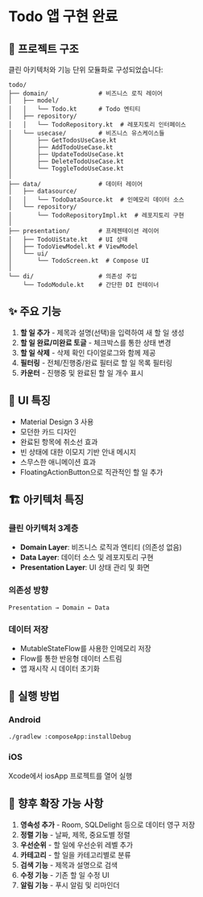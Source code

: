 # Todo 앱 구현 완료

## 📁 프로젝트 구조

클린 아키텍처와 기능 단위 모듈화로 구성되었습니다:

```
todo/
├── domain/              # 비즈니스 로직 레이어
│   ├── model/
│   │   └── Todo.kt      # Todo 엔티티
│   ├── repository/
│   │   └── TodoRepository.kt  # 레포지토리 인터페이스
│   └── usecase/         # 비즈니스 유스케이스들
│       ├── GetTodosUseCase.kt
│       ├── AddTodoUseCase.kt
│       ├── UpdateTodoUseCase.kt
│       ├── DeleteTodoUseCase.kt
│       └── ToggleTodoUseCase.kt
│
├── data/                # 데이터 레이어
│   ├── datasource/
│   │   └── TodoDataSource.kt  # 인메모리 데이터 소스
│   └── repository/
│       └── TodoRepositoryImpl.kt  # 레포지토리 구현
│
├── presentation/        # 프레젠테이션 레이어
│   ├── TodoUiState.kt   # UI 상태
│   ├── TodoViewModel.kt # ViewModel
│   └── ui/
│       └── TodoScreen.kt  # Compose UI
│
└── di/                  # 의존성 주입
    └── TodoModule.kt    # 간단한 DI 컨테이너
```

## ✨ 주요 기능

1. **할 일 추가** - 제목과 설명(선택)을 입력하여 새 할 일 생성
2. **할 일 완료/미완료 토글** - 체크박스를 통한 상태 변경
3. **할 일 삭제** - 삭제 확인 다이얼로그와 함께 제공
4. **필터링** - 전체/진행중/완료 필터로 할 일 목록 필터링
5. **카운터** - 진행중 및 완료된 할 일 개수 표시

## 🎨 UI 특징

- Material Design 3 사용
- 모던한 카드 디자인
- 완료된 항목에 취소선 효과
- 빈 상태에 대한 이모지 기반 안내 메시지
- 스무스한 애니메이션 효과
- FloatingActionButton으로 직관적인 할 일 추가

## 🏗️ 아키텍처 특징

### 클린 아키텍처 3계층
- **Domain Layer**: 비즈니스 로직과 엔티티 (의존성 없음)
- **Data Layer**: 데이터 소스 및 레포지토리 구현
- **Presentation Layer**: UI 상태 관리 및 화면

### 의존성 방향
```
Presentation → Domain ← Data
```

### 데이터 저장
- MutableStateFlow를 사용한 인메모리 저장
- Flow를 통한 반응형 데이터 스트림
- 앱 재시작 시 데이터 초기화

## 🚀 실행 방법

### Android
```bash
./gradlew :composeApp:installDebug
```

### iOS
Xcode에서 iosApp 프로젝트를 열어 실행

## 📝 향후 확장 가능 사항

1. **영속성 추가** - Room, SQLDelight 등으로 데이터 영구 저장
2. **정렬 기능** - 날짜, 제목, 중요도별 정렬
3. **우선순위** - 할 일에 우선순위 레벨 추가
4. **카테고리** - 할 일을 카테고리별로 분류
5. **검색 기능** - 제목과 설명으로 검색
6. **수정 기능** - 기존 할 일 수정 UI
7. **알림 기능** - 푸시 알림 및 리마인더
